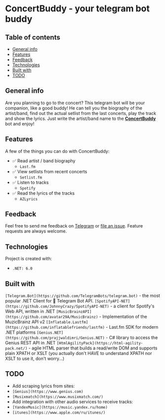 # ConcertBuddy - your telegram bot buddy

## Table of contents
- [General info](#general-info)
- [Features](#features)
- [Feedback](#feedback)
- [Technologies](#technologies)
- [Built with](#built-with)
- [TODO](#to-do)

## General info
Are you planning to go to the concert? 
This telegram bot will be your companion, like a good buddy!
He can tell you the biography of the artist/band, find out the actual setlist from the last concerts, play the track and show the lyrics.
Just write the artist/band name to the **[ConcertBuddy](https://t.me/concert_buddy_bot)** bot and enjoy!

## Features

A few of the things you can do with ConcertBuddy:
* ✅ Read artist / band biography
  * `Last.fm`
* ✅ View setlists from recent concerts
  * `Setlist.fm`
* ✅ Listen to tracks
  * `Spotify`
* ✅ Read the lyrics of the tracks
  * `AZLyrics`

## Feedback

Feel free to send me feedback on [Telegram](https://t.me/skuill) or [file an issue](https://github.com/skuill/ConcertBuddy/issues/new). Feature requests are always welcome.

## Technologies
Project is created with:
* `.NET: 6.0`

## Built with
`[Telegram.Bot](https://github.com/TelegramBots/telegram.bot)` -  the most popular .NET Client for 🤖 Telegram Bot API. 
`[SpotifyAPI-NET](https://github.com/JohnnyCrazy/SpotifyAPI-NET)` - a client for Spotify's Web API, written in .NET 
`[MusicBrainzAPI](https://github.com/avatar29A/MusicBrainz)` - Implementation of the MuzicBrainz API v2 
`[Inflatable.Lastfm](https://github.com/inflatablefriends/lastfm)` - Last.fm SDK for modern .NET platforms 
`[Genius.NET](https://github.com/prajjwaldimri/Genius.NET)` - C# library to access the Genius REST API in .NET 
`[HtmlAgilityPack](https://html-agility-pack.net/)` - agile HTML parser that builds a read/write DOM and supports plain XPATH or XSLT (you actually don't HAVE to understand XPATH nor XSLT to use it, don't worry...)


## TODO
- Add scraping lyrics from sites: 
- `[Genius](https://www.genius.com)`
- `[Musixmatch](https://www.musixmatch.com/)` 
- Add integration with other audio services to receive tracks: 
- `[YandexMusic](https://music.yandex.ru/home)`
- `[itunes](https://www.apple.com/ru/itunes/)`
